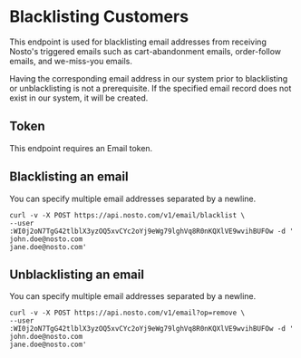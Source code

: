 # Blacklisting Customers

This endpoint is used for blacklisting email addresses from receiving Nosto's triggered emails such as cart-abandonment emails, order-follow emails, and we-miss-you emails.

Having the corresponding email address in our system prior to blacklisting or unblacklisting is not a prerequisite. If the specified email record does not exist in our system, it will be created.

## Token

This endpoint requires an Email token.

## Blacklisting an email

You can specify multiple email addresses separated by a newline.

```text
curl -v -X POST https://api.nosto.com/v1/email/blacklist \
--user :WI0j2oN7TgG42tlblX3yzOQ5xvCYc2oYj9eWg79lghVq8R0nKQXlVE9wvihBUFOw -d '
john.doe@nosto.com
jane.doe@nosto.com'
```

## Unblacklisting an email

You can specify multiple email addresses separated by a newline.

```text
curl -v -X POST https://api.nosto.com/v1/email?op=remove \
--user :WI0j2oN7TgG42tlblX3yzOQ5xvCYc2oYj9eWg79lghVq8R0nKQXlVE9wvihBUFOw -d '
john.doe@nosto.com
jane.doe@nosto.com'
```

